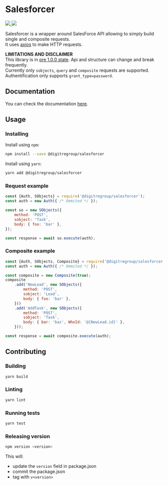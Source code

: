 # Salesforcer

<p>
  <a href="https://github.com/digitregroup/salesforcer/actions?query=workflow%3ACI+event%3Apush+branch%3Amaster">
    <img src="https://github.com/digitregroup/salesforcer/workflows/CI/badge.svg">
  </a>
  <a href="https://www.npmjs.com/package/@digitregroup/salesforcer">
    <img src="https://img.shields.io/npm/v/@digitregroup/salesforcer">
  </a>
</p>


Salesforcer is a wrapper around SalesForce API allowing to simply build single and composite requests.    
It uses [axios](https://github.com/axios/axios) to make HTTP requests.

**LIMITATIONS AND DISCLAIMER**  
This library is in [pre 1.0.0 state](https://semver.org/#spec-item-4). Api and structure can change and break frequently.  
Currently only `sobjects`, `query` and `composite` requests are supported.  
Authentification only supports `grant_type=password`.


## Documentation
You can check the documentation [here](./docs/api.md).

## Usage

### Installing
Install using `npm`:
```sh
npm install --save @digitregroup/salesforcer
```

Install using `yarn`:
```sh
yarn add @digitregroup/salesforcer
```


### Request example

```js
const {Auth, SObjects} = require('@digitregroup/salesforcer');
const auth = new Auth({ /* Ommited */ });

const so = new SObjects({
    method: 'POST',
    sobject: 'Task',
    body: { foo: 'bar' },
});

const response = await so.execute(auth);
```

### Composite example

```js
const {Auth, SObjects, Composite} = require('@digitregroup/salesforcer');
const auth = new Auth({ /* Ommited */ });

const composite = new Composite(true);
composite
    .add('NewLead', new SObjects({
        method: 'POST',
        sobject: 'Lead',
        body: { foo: 'bar' },
    }))
    .add('AddTask', new SObjects({
        method: 'POST',
        sobject: 'Task',
        body: { bar: 'baz', WhoId: '@{NewLead.id}' },
    }));

const response = await composite.execute(auth);
```


## Contributing

### Building 
```sh
yarn build
```

### Linting
```sh
yarn lint
```

### Running tests 
```sh
yarn test
```

### Releasing version
```sh
npm version <version>
```
This will:
- update the `version` field in package.json
- commit the package.json
- tag with `v<version>`
